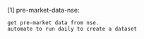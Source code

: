 [1] pre-market-data-nse: 
    
    get pre-market data from nse. 
    automate to run daily to create a dataset
